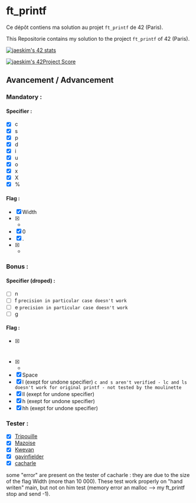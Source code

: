 # ft_printf

Ce dépôt contiens ma solution au projet `ft_printf` de 42 (Paris).

This Repositorie contains my solution to the project `ft_printf` of 42 (Paris).

[![jaeskim's 42 stats](https://badge42.herokuapp.com/api/stats/cmaginot?cursus=42cursus&privacyName=true)](https://github.com/JaeSeoKim/badge42)

[![jaeskim's 42Project Score](https://badge42.herokuapp.com/api/project/cmaginot/ft_printf)](https://github.com/JaeSeoKim/badge42)

## Avancement / Advancement

### Mandatory :

#### Specifier :

- [x] c
- [x] s
- [x] p
- [x] d
- [x] i
- [x] u
- [x] o
- [x] x
- [x] X
- [x] %

#### Flag :

- [x] Width
- [x] -
- [x] 0
- [x] .
- [x] *

### Bonus :

#### Specifier (droped) :

- [ ] n
- [ ] f `precision in particular case doesn't work`
- [ ] e `precision in particular case doesn't work`
- [ ] g 

#### Flag :

- [x] #
- [x] +
- [x] Space
- [x] l (exept for undone specifier) `c and s aren't verified - lc and ls doesn't work for original printf - not tested by the moulinette`
- [x] ll (exept for undone specifier)
- [x] h (exept for undone specifier)
- [x] hh (exept for undone specifier)

### Tester :

- [x] [Tripouille](https://github.com/Tripouille/printfTester)
- [x] [Mazoise](https://github.com/Mazoise/42TESTERS-PRINTF)
- [x] [Kwevan](https://github.com/Kwevan/PRINTF_TESTER)
- [x] [gavinfielder](https://github.com/gavinfielder/pft)
- [x] [cacharle](https://github.com/cacharle/ft_printf_test)

some "error" are present on the tester of cacharle : they are due to the size of the flag Width (more than 10 000). These test work properly on "hand writen" main, but not on him test (memory error an malloc --> my ft_printf stop and send -1).
